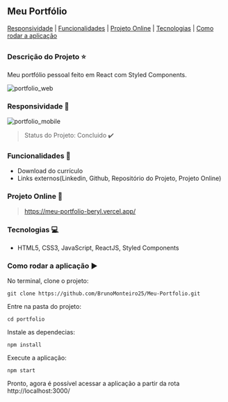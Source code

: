 ## Meu Portfólio

 [Responsividade](#responsividade-iphone) | [Funcionalidades](#funcionalidades-checkered_flag) | [Projeto Online](#projeto-online-dash) | [Tecnologias](#tecnologias-computer) | [Como rodar a aplicação](#como-rodar-a-aplicação-arrow_forward)
##

### Descrição do Projeto :star:

Meu portfólio pessoal feito em React com Styled Components.

![portfolio_web](https://user-images.githubusercontent.com/98993736/190808438-83171405-f716-4aaf-851d-abdc85db3881.png)

### Responsividade :iphone:

![portfolio_mobile](https://user-images.githubusercontent.com/98993736/190808887-f2dc58d2-6af1-4921-a145-3d28feff87fd.png)

> Status do Projeto: Concluido :heavy_check_mark:

### Funcionalidades :checkered_flag:

- Download do currículo
- Links externos(Linkedin, Github, Repositório do Projeto, Projeto Online)

### Projeto Online :dash:

> https://meu-portfolio-beryl.vercel.app/

### Tecnologias :computer:

- HTML5, CSS3, JavaScript, ReactJS, Styled Components

### Como rodar a aplicação :arrow_forward:

No terminal, clone o projeto: 

```
git clone https://github.com/BrunoMonteiro25/Meu-Portfolio.git
```

Entre na pasta do projeto:  

```
cd portfolio
```

Instale as dependecias:

```
npm install
```

Execute a aplicação:

```
npm start
```

Pronto, agora é possível acessar a aplicação a partir da rota http://localhost:3000/ 











